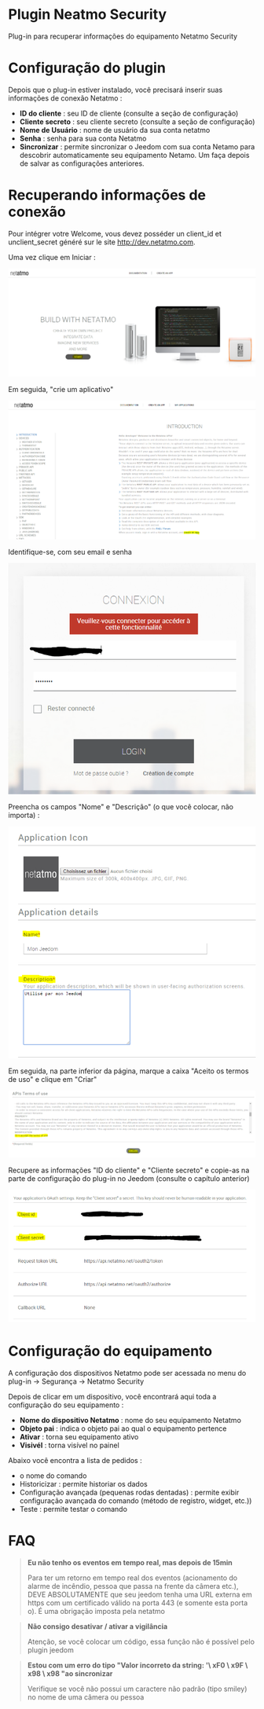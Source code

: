 # Plugin Neatmo Security

Plug-in para recuperar informações do equipamento Netatmo Security

# Configuração do plugin

Depois que o plug-in estiver instalado, você precisará inserir suas informações de conexão Netatmo :

-   **ID do cliente** : seu ID de cliente (consulte a seção de configuração)
-   **Cliente secreto** : seu cliente secreto (consulte a seção de configuração)
-   **Nome de Usuário** : nome de usuário da sua conta netatmo
-   **Senha** : senha para sua conta Netatmo
-   **Sincronizar** : permite sincronizar o Jeedom com sua conta Netamo para descobrir automaticamente seu equipamento Netamo. Um
    faça depois de salvar as configurações anteriores.

# Recuperando informações de conexão

Pour intégrer votre Welcome, vous devez posséder un client\_id et unclient\_secret généré sur le site <http://dev.netatmo.com>.

Uma vez clique em Iniciar :

![netatmoWelcome10](../images/netatmoWelcome10.png)

Em seguida, "crie um aplicativo"

![netatmoWelcome11](../images/netatmoWelcome11.png)

Identifique-se, com seu email e senha

![netatmoWelcome12](../images/netatmoWelcome12.png)

Preencha os campos "Nome" e "Descrição" (o que você colocar, não importa) :

![netatmoWelcome13](../images/netatmoWelcome13.png)

Em seguida, na parte inferior da página, marque a caixa "Aceito os termos de uso" e clique em "Criar"

![netatmoWelcome14](../images/netatmoWelcome14.png)

Recupere as informações "ID do cliente" e "Cliente secreto" e copie-as na parte de configuração do plug-in no Jeedom (consulte o capítulo anterior)

![netatmoWelcome15](../images/netatmoWelcome15.png)

# Configuração do equipamento

A configuração dos dispositivos Netatmo pode ser acessada no menu do plug-in -> Segurança -> Netatmo Security

Depois de clicar em um dispositivo, você encontrará aqui toda a configuração do seu equipamento :

-   **Nome do dispositivo Netatmo** : nome do seu equipamento Netatmo
-   **Objeto pai** : indica o objeto pai ao qual o equipamento pertence
-   **Ativar** : torna seu equipamento ativo
-   **Visivél** : torna visível no painel

Abaixo você encontra a lista de pedidos :

-   o nome do comando
-   Historicizar : permite historiar os dados
-   Configuração avançada (pequenas rodas dentadas) : permite exibir
    configuração avançada do comando (método de registro, widget, etc.))
-   Teste : permite testar o comando

# FAQ

>**Eu não tenho os eventos em tempo real, mas depois de 15min**
>
>Para ter um retorno em tempo real dos eventos (acionamento do alarme de incêndio, pessoa que passa na frente da câmera etc.), DEVE ABSOLUTAMENTE que seu jeedom tenha uma URL externa em https com um certificado válido na porta 443 (e somente esta porta o). É uma obrigação imposta pela netatmo

>**Não consigo desativar / ativar a vigilância**
>
>Atenção, se você colocar um código, essa função não é possível pelo plugin jeedom

>**Estou com um erro do tipo "Valor incorreto da string: '\ xF0 \ x9F \ x98 \ x98 "ao sincronizar**
>
>Verifique se você não possui um caractere não padrão (tipo smiley) no nome de uma câmera ou pessoa
